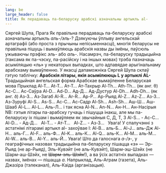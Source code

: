 ```yaml
---
lang: be
large_header: false
title: Як перадаваць па-беларуску арабскі азначальны артыкль al-
---
```


Сяргей Шупа, Прага
Як правільна перадаваць па-беларуску арабскі азначальны артыкль
*аль-/эль-*? Дзякуючы ўплыву ангельскай артаграфіі (або проста з
прычыны непісьменнасці), многія беларусы не правільна пішуць і
вымаўляюць арабскія назвы ды імёны, паўсюль ужываючы прэфікс
*эль-* або *аль-*. Насамрэч, па-беларуску традыцыйна (таксама як
па-чэску, па-расійску і на іншых мовах) трэба пазначаць асыміляцыю
«ль» у некаторых выпадках, што адпавядае арыгінальнаму арабскаму
вымаўленню. У якасці дапаможніка Сяргей Шупа склаў гэтую
таблічку:
**Арабскія літары, якія асымілююць L у артыклі AL-**
Традыцыйная 
ангельская форма
Арабскае 
вымаўленне
Беларуская 
мова
Прыклад
Al-T…
At-T…
Ат-Т…
Ат-Тахрыр
Al-Th…
Ath-Th… (як анг. θ)
Ас-С…
Ас-Саўра
Al-D…
Ad-D…
Ад-Д…
Ад-Дустур
Al-Dh…
Adh-Dh… (як анг. ð)
Аз-З…
Аз-Загаб
Al-R…
Ar-R…
Ар-Р…
Ар-Рыяд
Al-Z…
Az-Z…
Аз-З…
Аз-Зуруфі
Al-S…
As-S…
Ас-С…
Ас-Садр
Al-Sh…
Ash-Sh…
Аш-Ш…
Аш-Шааб
Al-L…
Al-L…
Аль-Л…
і так ясна
Al-N…
An-N…
Ан-Н…
Ан-Насірыя
NB: гэтыя літары па-арабску гучаць і пішуцца інакш, але мы па-беларуску
іх пішам і вымаўляем як звычайныя С, Д, Т, З
Al-S…
\-
Ас-С…
 
Al-D…
\-
Ад-Д…
 
Al-T…
\-
Ат-Т…
 
Al-Z…
\-
Аз-З…
 
Увага\! У спалучэнні з астатнімі літарамі артыкл al- захоўвае l: 
Al-B… аль-Б… 
Al-J… аль-Дж 
Al-H… аль-Г… 
Al-F… аль-Ф… 
Al-K… аль-К… 
Al-Q… аль-К… 
Al-M… аль-М… 
Al-W… аль-В… 
Al-Y… аль-Й… 
Увага\! Што да галоснага *а-/э-*, у геаграфічных назовах традыцыйна
па-беларуску пішацца «э» — Эр-Рыяд (не ар-Рыяд), Эль-Кувэйт (не
аль-Кувэйт), Шарм-эш-Шэйх (не Шарм-аш-Шэйх, не ~~Шарм-эль-Шэйх~~\!),
а ва ўсіх астатніх выпадках — назвах, імёнах — пішацца *а*. Напрыклад,
Аль-Аграм (газета), Аль-Джазіра (тэлеканал), Аль-Каіда (арганізацыя).
